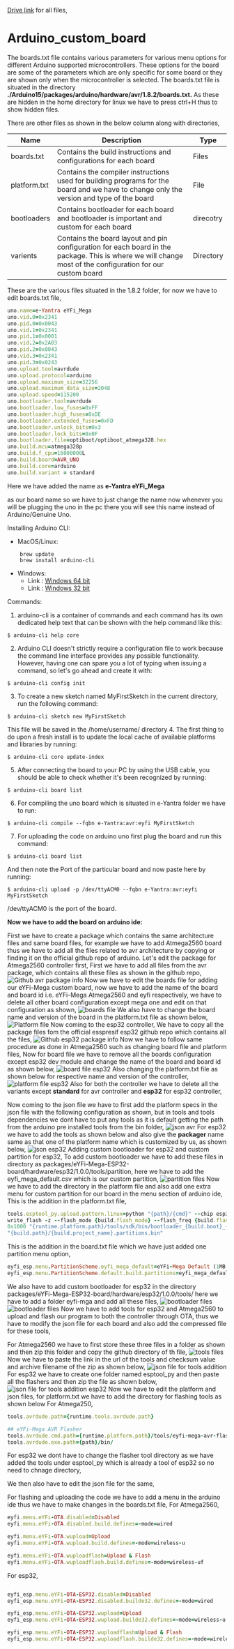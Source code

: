 [Drive link](https://drive.google.com/open?id=1bKhigrruck6pl0mA11rRQiQc2liFzoFC) for all files,
# Arduino_custom_board
 
The boards.txt file contains various parameters for various menu options for different Arduino supported microcontrollers. These options for the board are some of the parameters which are only specific for some board or they are shown only when the microcontroller is selected. The boards.txt file is situated in the directory **./Arduino15/packages/arduino/hardware/avr/1.8.2/boards.txt.** As these are hidden in the home directory for linux we have to press ctrl+H thus to show hidden files.

There are other files as shown in the below column along with directories, 

Name          | Description   | Type
------------- | ------------- | -------------
boards.txt    | Contains the build instructions and configurations for each board  | Files
platform.txt  | Contains the compiler instructions used for building programs for the board and we have to change only the version and type of the board  | File
bootloaders    | Contains bootloader for each board and bootloader is important and custom for each board  | direcotry
varients    | Contains the board layout and pin configuration for each board in the package. This is where we will change most of the configuration for our custom board  | Directory

These are the various files situated in the 1.8.2 folder, for now we have to edit boards.txt file,

```ruby
uno.name=e-Yantra eYFi_Mega  
uno.vid.0=0x2341
uno.pid.0=0x0043
uno.vid.1=0x2341
uno.pid.1=0x0001
uno.vid.2=0x2A03
uno.pid.2=0x0043
uno.vid.3=0x2341
uno.pid.3=0x0243
uno.upload.tool=avrdude
uno.upload.protocol=arduino
uno.upload.maximum_size=32256
uno.upload.maximum_data_size=2048
uno.upload.speed=115200
uno.bootloader.tool=avrdude
uno.bootloader.low_fuses=0xFF
uno.bootloader.high_fuses=0xDE
uno.bootloader.extended_fuses=0xFD
uno.bootloader.unlock_bits=0x3
uno.bootloader.lock_bits=0x0F
uno.bootloader.file=optiboot/optiboot_atmega328.hex
uno.build.mcu=atmega328p
uno.build.f_cpu=16000000L
uno.build.board=AVR_UNO
uno.build.core=arduino
uno.build.variant = standard
```

Here we have added the name as **e-Yantra eYFi_Mega**

as our board name so we have to just change the name now whenever you will be plugging the uno in the pc there you will see this name instead of Arduino/Genuine Uno.

Installing Arduino CLI:
- MacOS/Linux:
```
	brew update
	brew install arduino-cli
```
- Windows:
	- Link : [Windows 64 bit](https://downloads.arduino.cc/arduino-cli/arduino-cli_latest_Windows_64bit.zip)
	- Link : [Windows 32 bit](https://downloads.arduino.cc/arduino-cli/arduino-cli_latest_Windows_32bit.zip)

Commands:
1. arduino-cli is a container of commands and each command has its own dedicated help text that can be shown with the help command like this:
```
$ arduino-cli help core
```
2. Arduino CLI doesn't strictly require a configuration file to work because the command line interface provides any possible functionality. However, having one can spare you a lot of typing when issuing a command, so let's go ahead and create it with:
```
$ arduino-cli config init
```
3. To create a new sketch named MyFirstSketch in the current directory, run the following command:
```
$ arduino-cli sketch new MyFirstSketch
```
This file will be saved in the /home/username/ directory
4. The first thing to do upon a fresh install is to update the local cache of available platforms and libraries by running:
```
$ arduino-cli core update-index
```
5. After connecting the board to your PC by using the USB cable, you should be able to check whether it's been recognized by running:
```
$ arduino-cli board list
```
6. For compiling the uno board which is situated in e-Yantra folder we have to run:
```
$ arduino-cli compile --fqbn e-Yantra:avr:eyfi MyFirstSketch
```
7. For uploading the code on arduino uno first plug the board and run this command:
```
$ arduino-cli board list
``` 
And then note the Port of the particular board and now paste here by running:
```
$ arduino-cli upload -p /dev/ttyACM0 --fqbn e-Yantra:avr:eyfi MyFirstSketch
```
/dev/ttyACM0 is the port of the board.	

**Now we have to add the board on arduino ide:**

First we have to create a package which contains the same architecture files and same board files, for example we have to add Atmega2560 board thus we have to add all the files related to avr architecture by copying or finding it on the official github repo of arduino.
Let's edit the package for Atmega2560 controller first,
First we have to add all files from the avr package, which contains all these files as shown in the github repo,
![Github avr package info](./Images/explain1.png)
Now we have to edit the boards file for adding our eYFi-Mega custom board, now we have to add the name of the board and board id i.e. eYFi-Mega Atmega2560 and eyfi respectively, we have to delete all other board configuration except mega one and edit on that configuration as shown,
![boards file](./Images/explain2.png)
We also have to change the board name and version of the board in the platform.txt file as shown below,
![Platform file](./Images/explain3.png)
Now coming to the esp32 controller,
We have to copy all the package files fom the official esspresif esp32 github repo which contains all the files,
![Github esp32 package info](./Images/explain4.png)
Now we have to follow same procedure as done in Atmega2560 such as changing board file and platform files,
Now for board file we have to remove all the boards configuration except esp32 dev module and change the name of the board and board id as shown below,
![board file esp32](./Images/explain5.png)
Also changing the platform.txt file as shown below for respective name and version of the controller,
![platform file esp32](./Images/explain6.png)
Also for both the controller we have to delete all the variants except **standard** for avr controller and **esp32** for esp32 controller,

Now coming to the json file we have to first add the platform specs in the json file with the following configuration as shown, but in tools and tools dependencies we dont have to put any tools as it is default getting the path from the arduino pre installed tools from the bin folder,
![json avr](./Images/explain7.png)
For esp32 we have to add the tools as shown below and also give the **packager** name same as that one of the platform name which is customized by us, as shown below,
![json esp32](./Images/explain8.png)
Adding custom bootloader for esp32 and custom partition for esp32,
To add custom bootloader we have to add these files in directory as packages/eYFi-Mega-ESP32-board/hardware/esp32/1.0.0/tools/partition, here we have to add the eyfi_mega_default.csv which is our custom partition,
![partition files](./Images/explain9.png)
Now we have to add the directory in the platform file and also add one extra menu for custom partition for our board in the menu section of arduino ide,
This is the addition in the platform.txt file,
```ruby
tools.esptool_py.upload.pattern.linux=python "{path}/{cmd}" --chip esp32 --port "{serial.port}" --baud {upload.speed}  --before default_reset --after hard_reset 
write_flash -z --flash_mode {build.flash_mode} --flash_freq {build.flash_freq} --flash_size detect 0xe000 "{runtime.platform.path}/tools/partitions/boot_app0.bin" 
0x1000 "{runtime.platform.path}/tools/sdk/bin/bootloader_{build.boot}_{build.flash_freq}.bin" 0x10000 "{build.path}/{build.project_name}.bin" 0x8000 
"{build.path}/{build.project_name}.partitions.bin"
```
This is the addition in the board.txt file which we have just added one partition menu option,
```ruby
eyfi_esp.menu.PartitionScheme.eyfi_mega_default=eYFi-Mega Default (1MB OTA/2MB APP/700KB SPIFFS)
eyfi_esp.menu.PartitionScheme.default.build.partitions=eyfi_mega_default
```
We also have to add custom bootloader for esp32 in the directory packages/eYFi-Mega-ESP32-board/hardware/esp32/1.0.0/tools/ here we have to add a folder eyfi-mga and add all these files,
![bootloader files](./Images/explain10.png)
![bootloader files](./Images/explain11.png)
Now we have to add tools for esp32 and Atmega2560 to upload and flash our program to both the controller through OTA, thus we have to modify the json file for each board and also add the compressed file for these tools,

For Atmega2560 we have to first store these three files in a folder as shown and then zip this folder and copy the github directory of th file,
![tools files](./Images/explain12.png)
Now we have to paste the link in the url of the tools and checksum value and archive filename of the zip as shown below,
![json file for tools addition](./Images/explain13.png)
For esp32 we have to create one folder named esptool_py and then paste all the flashers and then zip the file as shown below,
![json file for tools addition esp32](./Images/explain14.png)
Now we have to edit the platform and json files, for platform.txt we have to add the directory for flashing tools as shown below 
For Atmega250,
```ruby
tools.avrdude.path={runtime.tools.avrdude.path}

## eYFi-Mega AVR Flasher
tools.avrdude.cmd.path={runtime.platform.path}/tools/eyfi-mega-avr-flasher-custom
tools.avrdude.exe.path={path}/bin/

```
For esp32 we dont have to change the flasher tool directory as we have added the tools under esptool_py which is already a tool of esp32 so no need to chnage directory,

We then also have to edit the json file for the same,

For flashing and uploading the code we have to add a menu in the arduino ide thus we have to make changes in the boards.txt file,
For Atmega2560,
```ruby
eyfi.menu.eYFi-OTA.disabled=Disabled
eyfi.menu.eYFi-OTA.disabled.build.defines=-mode=wired

eyfi.menu.eYFi-OTA.wupload=Upload
eyfi.menu.eYFi-OTA.wupload.build.defines=-mode=wireless-u

eyfi.menu.eYFi-OTA.wuploadflash=Upload & Flash
eyfi.menu.eYFi-OTA.wuploadflash.build.defines=-mode=wireless-uf
```

For esp32,
```ruby

eyfi_esp.menu.eYFi-OTA-ESP32.disabled=Disabled
eyfi_esp.menu.eYFi-OTA-ESP32.disabled.builde32.defines=-mode=wired

eyfi_esp.menu.eYFi-OTA-ESP32.wupload=Upload
eyfi_esp.menu.eYFi-OTA-ESP32.wupload.builde32.defines=-mode=wireless-u

eyfi_esp.menu.eYFi-OTA-ESP32.wuploadflash=Upload & Flash
eyfi_esp.menu.eYFi-OTA-ESP32.wuploadflash.builde32.defines=-mode=wireless-uf

```


